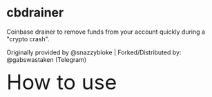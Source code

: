 # cbdrainer
Coinbase drainer to remove funds from your account quickly during a "crypto crash".

Originally provided by @snazzybloke | Forked/Distributed by: @gabswastaken
(Telegram)

 <font size="20"> How to use </font>
